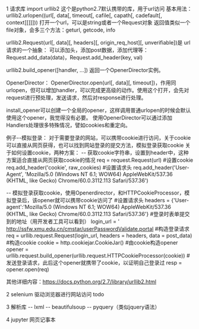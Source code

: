 1 请求库
import urllib2 这个是python2.7默认携带的库，用于url访问
基本用法：
urllib2.urlopen((url[, data[, timeout[, cafile[, capath[, cadefault[, context]]]]])) 打开一个url，可以是string或者一个Request对象
返回值类似一个file对象，会多三个方法：geturl, getcode, info

urllib2.Request(url[, data][, headers][, origin_req_host][, unverifiable])是 url请求的一个抽象：
可以添加头，添加post数据，添加代理等：Request.add_data(data)，Request.add_header(key, val)

urllib2.build_opener([handler, ...]) 返回一个OpenerDirector实例。

OpenerDirector：
OpenerDirector.open(url[, data][, timeout])，作用同urlopen，但可以增加handler，可以完成更高级的动作。使用这个打开，会先对request进行预处理，发送请求，然后对response进行处理。

install_opener可以创建一个全局的opener，这样调用普通urlopen的时候会默认使用这个opener，我觉得没有必要。
使用OpenerDirector可以通过添加Handlers处理很多特殊情况，譬如cookies和重定向。

例子--模拟登录：
对于需要登录的网站，可以携带cookie进行访问，关于cookie可以直接从网页获得，也可以找到网站登录的提交方法，模拟登录获取cookie
关于如何设置cookie，两种方案：
-- 获取cookie字符串，设置到header中，这种方案适合直接从网页获取cookie的情况
req = request.Request(url)
#设置cookie
req.add_header('cookie', raw_cookies)
#设置请求头
req.add_header('User-Agent', 'Mozilla/5.0 (Windows NT 6.1; WOW64) AppleWebKit/537.36 (KHTML, like Gecko) Chrome/60.0.3112.113 Safari/537.36')

-- 模拟登录获取cookie，使用Openerdirector，和HTTPCookieProcessor，模拟登录后，该opener就可以携带cookie访问了
#设置请求头
headers = {'User-agent':'Mozilla/5.0 (Windows NT 6.1; WOW64) AppleWebKit/537.36 (KHTML, like Gecko) Chrome/60.0.3112.113 Safari/537.36'}
#登录时表单提交到的地址（用开发者工具可以看到）
login_url = ' http://ssfw.xmu.edu.cn/cmstar/userPasswordValidate.portal
#构造登录请求
req = urllib.request.Request(login_url, headers = headers, data = post_data)
#构造cookie
cookie = http.cookiejar.CookieJar()
#由cookie构造opener
opener = urllib.request.build_opener(urllib.request.HTTPCookieProcessor(cookie))
#发送登录请求，此后这个opener就携带了cookie，以证明自己登录过
resp = opener.open(req)

其他详细内容：https://docs.python.org/2.7/library/urllib2.html

2 selenium 驱动浏览器进行网站访问
todo

3 解析库
-- lxml
-- beautifulsoup
-- pyquery（类似jquery语法）

4 jupyter 网页记事本








